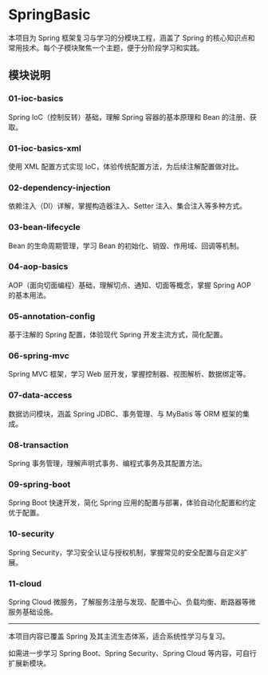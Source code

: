 # SpringBasic

本项目为 Spring 框架复习与学习的分模块工程，涵盖了 Spring 的核心知识点和常用技术。每个子模块聚焦一个主题，便于分阶段学习和实践。

## 模块说明

### 01-ioc-basics
Spring IoC（控制反转）基础，理解 Spring 容器的基本原理和 Bean 的注册、获取。

### 01-ioc-basics-xml
使用 XML 配置方式实现 IoC，体验传统配置方法，为后续注解配置做对比。

### 02-dependency-injection
依赖注入（DI）详解，掌握构造器注入、Setter 注入、集合注入等多种方式。

### 03-bean-lifecycle
Bean 的生命周期管理，学习 Bean 的初始化、销毁、作用域、回调等机制。

### 04-aop-basics
AOP（面向切面编程）基础，理解切点、通知、切面等概念，掌握 Spring AOP 的基本用法。

### 05-annotation-config
基于注解的 Spring 配置，体验现代 Spring 开发主流方式，简化配置。

### 06-spring-mvc
Spring MVC 框架，学习 Web 层开发，掌握控制器、视图解析、数据绑定等。

### 07-data-access
数据访问模块，涵盖 Spring JDBC、事务管理、与 MyBatis 等 ORM 框架的集成。

### 08-transaction
Spring 事务管理，理解声明式事务、编程式事务及其配置方法。

### 09-spring-boot
Spring Boot 快速开发，简化 Spring 应用的配置与部署，体验自动化配置和约定优于配置。

### 10-security
Spring Security，学习安全认证与授权机制，掌握常见的安全配置与自定义扩展。

### 11-cloud
Spring Cloud 微服务，了解服务注册与发现、配置中心、负载均衡、断路器等微服务基础设施。

---

本项目内容已覆盖 Spring 及其主流生态体系，适合系统性学习与复习。

如需进一步学习 Spring Boot、Spring Security、Spring Cloud 等内容，可自行扩展新模块。
 
